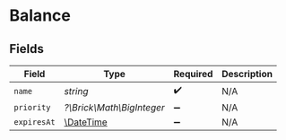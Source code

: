 # Balance


## Fields

| Field                                                         | Type                                                          | Required                                                      | Description                                                   |
| ------------------------------------------------------------- | ------------------------------------------------------------- | ------------------------------------------------------------- | ------------------------------------------------------------- |
| `name`                                                        | *string*                                                      | :heavy_check_mark:                                            | N/A                                                           |
| `priority`                                                    | *?\Brick\Math\BigInteger*                                     | :heavy_minus_sign:                                            | N/A                                                           |
| `expiresAt`                                                   | [\DateTime](https://www.php.net/manual/en/class.datetime.php) | :heavy_minus_sign:                                            | N/A                                                           |